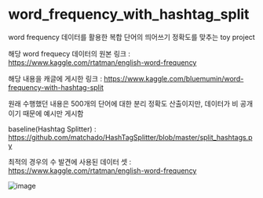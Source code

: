 # word_frequency_with_hashtag_split
word frequency 데이터를 활용한 복합 단어의 띄어쓰기 정확도를 맞추는 toy project

해당 word frequecy 데이터의 원본 링크 : https://www.kaggle.com/rtatman/english-word-frequency

해당 내용을 캐글에 게시한 링크 : https://www.kaggle.com/bluemumin/word-frequency-with-hashtag-split

원래 수행했던 내용은 500개의 단어에 대한 분리 정확도 산출이지만, 데이터가 비 공개이기 때문에 예시만 게시함

baseline(Hashtag Splitter) : https://github.com/matchado/HashTagSplitter/blob/master/split_hashtags.py

최적의 경우의 수 발견에 사용된 데이터 셋 : https://www.kaggle.com/rtatman/english-word-frequency

![image](https://user-images.githubusercontent.com/53479967/118814930-a7faf800-b8eb-11eb-94ad-fdba8a6a191a.png)
